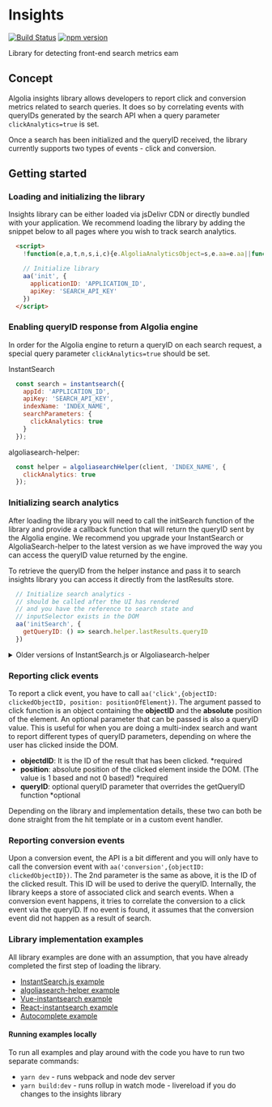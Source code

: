 # Insights
<!-- [START badges] -->
[![Build Status](https://travis-ci.com/algolia/search-insights.js.svg?token=xSE7bJnvaeTRSGevyTux&branch=master)](https://travis-ci.com/algolia/search-insights.js) [![npm version](https://badge.fury.io/js/search-insights.js.svg)](https://badge.fury.io/js/search-insights.js)
<!-- [END badges] -->

Library for detecting front-end search metrics
eam
## Concept

Algolia insights library allows developers to report click and conversion metrics related
to search queries. It does so by correlating events with queryIDs generated by the search API when a query parameter `clickAnalytics=true` is set.

Once a search has been initialized and the queryID received, the library currently supports two types of events - click and conversion.

## Getting started

### <a name="loading"></a>Loading and initializing the library

Insights library can be either loaded via jsDelivr CDN or directly bundled with your application.
We recommend loading the library by adding the snippet below to all pages where you wish to track
search analytics.

```html
  <script>
    !function(e,a,t,n,s,i,c){e.AlgoliaAnalyticsObject=s,e.aa=e.aa||function(){(e.aa.queue=e.aa.queue||[]).push(arguments)},i=a.createElement(t),c=a.getElementsByTagName(t)[0],i.async=1,i.src="https://cdn.jsdelivr.net/npm/search-insights@0.0.14",c.parentNode.insertBefore(i,c)}(window,document,"script",0,"aa");

    // Initialize library
    aa('init', {
      applicationID: 'APPLICATION_ID',
      apiKey: 'SEARCH_API_KEY'
    })
  </script>
```

### Enabling queryID response from Algolia engine

In order for the Algolia engine to return a queryID on each search request, a special query parameter `clickAnalytics=true` should be set.

InstantSearch
```js
  const search = instantsearch({
    appId: 'APPLICATION_ID',
    apiKey: 'SEARCH_API_KEY',
    indexName: 'INDEX_NAME',
    searchParameters: {
      clickAnalytics: true
    }
  });
```

algoliasearch-helper:
```js
  const helper = algoliasearchHelper(client, 'INDEX_NAME', {
    clickAnalytics: true
  });
```

### Initializing search analytics
After loading the library you will need to call the initSearch function of the library and provide a callback function that will return the queryID sent by the Algolia engine. We recommend you upgrade your InstantSearch or AlgoliaSearch-helper to the latest version as we have improved the way you can access the queryID value returned by the engine.

To retrieve the queryID from the helper instance and pass it to search insights library you can access it directly from the lastResults store.
```js
  // Initialize search analytics - 
  // should be called after the UI has rendered
  // and you have the reference to search state and 
  // inputSelector exists in the DOM
  aa('initSearch', {
    getQueryID: () => search.helper.lastResults.queryID
  })
```

<details>
 <summary>Older versions of InstantSearch.js or Algoliasearch-helper</summary>
 To access queryID from the older versions it's required to access the _rawResults property on the helper.
 
  ```js
  // Initialize search analytics - 
  // should be called after the UI has rendered
  // and you have the reference to search state and 
  // inputSelector exists in the DOM
  aa('initSearch', {
    getQueryID: () => search.helper.lastResults && search.helper.lastResults._rawResults[0].queryID
  })
  ```
  
</details>

### Reporting click events
To report a click event, you have to call `aa('click',{objectID: clickedObjectID, position: positionOfElement})`. 
The argument passed to click function is an object containing the __objectID__ and the __absolute__ position of the element. An optional parameter that can be passed is also a queryID value. This is useful for when you are doing a multi-index search and want to report different types of queryID parameters, depending on where the user has clicked inside the DOM.
- __objectdID__: It is the ID of the result that has been clicked. *required
- __position__: absolute position of the clicked element inside the DOM. (The value is 1 based and not 0 based!) *required
- __queryID__: optional queryID parameter that overrides the getQueryID function *optional

Depending on the library and implementation details, these two can both be done straight from the hit template or in a custom event handler.

### Reporting conversion events

Upon a conversion event, the API is a bit different and you will only have to call the conversion event with `aa('conversion',{objectID: clickedObjectID})`. The 2nd parameter is the same as above, it is the ID of the clicked result. This ID will be used to derive the queryID. Internally, the library keeps a store of associated click and search events. When a conversion event happens, it tries to correlate the conversion to a click event via the queryID. If no event is found, it assumes that the conversion event did not happen as a result of search.

### Library implementation examples

All library examples are done with an assumption, that you have already completed the first step of loading the library.

- [InstantSearch.js example](https://github.com/algolia/search-insights.js/blob/master/examples/INSTANTSEARCH.md)
- [algoliasearch-helper example](https://github.com/algolia/search-insights.js/blob/master/examples/HELPER.md)
- [Vue-instantsearch example](https://github.com/algolia/search-insights.js/blob/master/examples/vue-instantsearch/src/App.vue)
- [React-instantsearch example](https://github.com/algolia/search-insights.js/blob/master/examples/react-instantsearch/src/App.js)
- [Autocomplete example](https://github.com/algolia/search-insights.js/blob/master/examples/autocomplete/autocomplete.js)

#### Running examples locally

To run all examples and play around with the code you have to run two separate commands:
- `yarn dev` - runs webpack and node dev server
- `yarn build:dev` - runs rollup in watch mode - livereload if you do changes to the insights library





